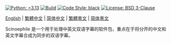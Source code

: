 [![Python: =3.13](https://img.shields.io/badge/python-3.13-green.svg)](https://docs.python.org/3/whatsnew/3.13.html)
[![Build](https://github.com/KarlTDebiec/Scinoephile/actions/workflows/build.yml/badge.svg)](https://github.com/KarlTDebiec/Scinoephile/actions/workflows/build.yml)
[![Code Style: black](https://img.shields.io/badge/code%20style-black-000000.svg)](https://github.com/psf/black)
[![License: BSD 3-Clause](https://img.shields.io/badge/license-BSD%203--Clause-blue.svg)](https://opensource.org/licenses/BSD-3-Clause)

[English](README.md) | [繁體中文](README.zh-hant.md) | [简体中文](README.zh-hans.md) | [繁體粵文](README.yue-hant.md) | [简体粵文](README.yue-hans.md)

Scinoephile 是一个用于处理中英文双语字幕的软件包，重点在于将分开的中文和英文字幕合成为同步的双语字幕。

